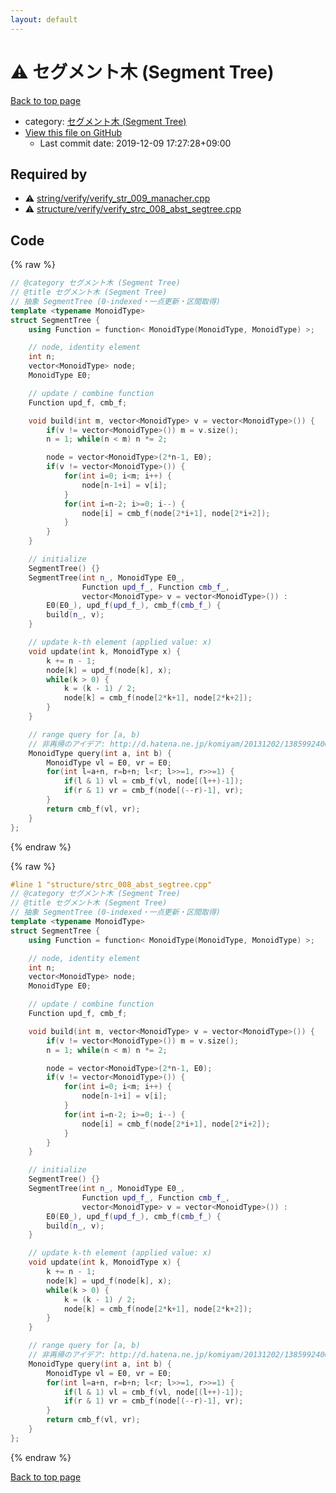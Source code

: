 ```yaml
---
layout: default
---
```


<!-- mathjax config similar to math.stackexchange -->
<script type="text/javascript" async
  src="https://cdnjs.cloudflare.com/ajax/libs/mathjax/2.7.5/MathJax.js?config=TeX-MML-AM_CHTML">
</script>
<script type="text/x-mathjax-config">
  MathJax.Hub.Config({
    TeX: { equationNumbers: { autoNumber: "AMS" }},
    tex2jax: {
      inlineMath: [ ['$','$'] ],
      processEscapes: true
    },
    "HTML-CSS": { matchFontHeight: false },
    displayAlign: "left",
    displayIndent: "2em"
  });
</script>

<script type="text/javascript" src="https://cdnjs.cloudflare.com/ajax/libs/jquery/3.4.1/jquery.min.js"></script>
<script src="https://cdn.jsdelivr.net/npm/jquery-balloon-js@1.1.2/jquery.balloon.min.js" integrity="sha256-ZEYs9VrgAeNuPvs15E39OsyOJaIkXEEt10fzxJ20+2I=" crossorigin="anonymous"></script>
<script type="text/javascript" src="../../assets/js/copy-button.js"></script>
<link rel="stylesheet" href="../../assets/css/copy-button.css" />


# :warning: セグメント木 (Segment Tree)

<a href="../../index.html">Back to top page</a>

* category: <a href="../../index.html#ab7b6be46d46663aa3f94309299ec2eb">セグメント木 (Segment Tree)</a>
* <a href="{{ site.github.repository_url }}/blob/master/structure/strc_008_abst_segtree.cpp">View this file on GitHub</a>
    - Last commit date: 2019-12-09 17:27:28+09:00




## Required by

* :warning: <a href="../string/verify/verify_str_009_manacher.cpp.html">string/verify/verify_str_009_manacher.cpp</a>
* :warning: <a href="verify/verify_strc_008_abst_segtree.cpp.html">structure/verify/verify_strc_008_abst_segtree.cpp</a>


## Code

<a id="unbundled"></a>
{% raw %}
```cpp
// @category セグメント木 (Segment Tree)
// @title セグメント木 (Segment Tree)
// 抽象 SegmentTree (0-indexed・一点更新・区間取得)
template <typename MonoidType>
struct SegmentTree {
    using Function = function< MonoidType(MonoidType, MonoidType) >;

    // node, identity element
    int n;
    vector<MonoidType> node;
    MonoidType E0;

    // update / combine function
    Function upd_f, cmb_f;

    void build(int m, vector<MonoidType> v = vector<MonoidType>()) {
        if(v != vector<MonoidType>()) m = v.size();
        n = 1; while(n < m) n *= 2;

        node = vector<MonoidType>(2*n-1, E0);
        if(v != vector<MonoidType>()) {
            for(int i=0; i<m; i++) {
                node[n-1+i] = v[i];
            }
            for(int i=n-2; i>=0; i--) {
                node[i] = cmb_f(node[2*i+1], node[2*i+2]);
            }
        }
    }

    // initialize
    SegmentTree() {}
    SegmentTree(int n_, MonoidType E0_,
                Function upd_f_, Function cmb_f_,
                vector<MonoidType> v = vector<MonoidType>()) :
        E0(E0_), upd_f(upd_f_), cmb_f(cmb_f_) {
        build(n_, v);
    }

    // update k-th element (applied value: x)
    void update(int k, MonoidType x) {
        k += n - 1;
        node[k] = upd_f(node[k], x);
        while(k > 0) {
            k = (k - 1) / 2;
            node[k] = cmb_f(node[2*k+1], node[2*k+2]);
        }
    }

    // range query for [a, b)
    // 非再帰のアイデア: http://d.hatena.ne.jp/komiyam/20131202/1385992406
    MonoidType query(int a, int b) {
        MonoidType vl = E0, vr = E0;
        for(int l=a+n, r=b+n; l<r; l>>=1, r>>=1) {
            if(l & 1) vl = cmb_f(vl, node[(l++)-1]);
            if(r & 1) vr = cmb_f(node[(--r)-1], vr);
        }
        return cmb_f(vl, vr);
    }
};

```
{% endraw %}

<a id="bundled"></a>
{% raw %}
```cpp
#line 1 "structure/strc_008_abst_segtree.cpp"
// @category セグメント木 (Segment Tree)
// @title セグメント木 (Segment Tree)
// 抽象 SegmentTree (0-indexed・一点更新・区間取得)
template <typename MonoidType>
struct SegmentTree {
    using Function = function< MonoidType(MonoidType, MonoidType) >;

    // node, identity element
    int n;
    vector<MonoidType> node;
    MonoidType E0;

    // update / combine function
    Function upd_f, cmb_f;

    void build(int m, vector<MonoidType> v = vector<MonoidType>()) {
        if(v != vector<MonoidType>()) m = v.size();
        n = 1; while(n < m) n *= 2;

        node = vector<MonoidType>(2*n-1, E0);
        if(v != vector<MonoidType>()) {
            for(int i=0; i<m; i++) {
                node[n-1+i] = v[i];
            }
            for(int i=n-2; i>=0; i--) {
                node[i] = cmb_f(node[2*i+1], node[2*i+2]);
            }
        }
    }

    // initialize
    SegmentTree() {}
    SegmentTree(int n_, MonoidType E0_,
                Function upd_f_, Function cmb_f_,
                vector<MonoidType> v = vector<MonoidType>()) :
        E0(E0_), upd_f(upd_f_), cmb_f(cmb_f_) {
        build(n_, v);
    }

    // update k-th element (applied value: x)
    void update(int k, MonoidType x) {
        k += n - 1;
        node[k] = upd_f(node[k], x);
        while(k > 0) {
            k = (k - 1) / 2;
            node[k] = cmb_f(node[2*k+1], node[2*k+2]);
        }
    }

    // range query for [a, b)
    // 非再帰のアイデア: http://d.hatena.ne.jp/komiyam/20131202/1385992406
    MonoidType query(int a, int b) {
        MonoidType vl = E0, vr = E0;
        for(int l=a+n, r=b+n; l<r; l>>=1, r>>=1) {
            if(l & 1) vl = cmb_f(vl, node[(l++)-1]);
            if(r & 1) vr = cmb_f(node[(--r)-1], vr);
        }
        return cmb_f(vl, vr);
    }
};

```
{% endraw %}

<a href="../../index.html">Back to top page</a>

